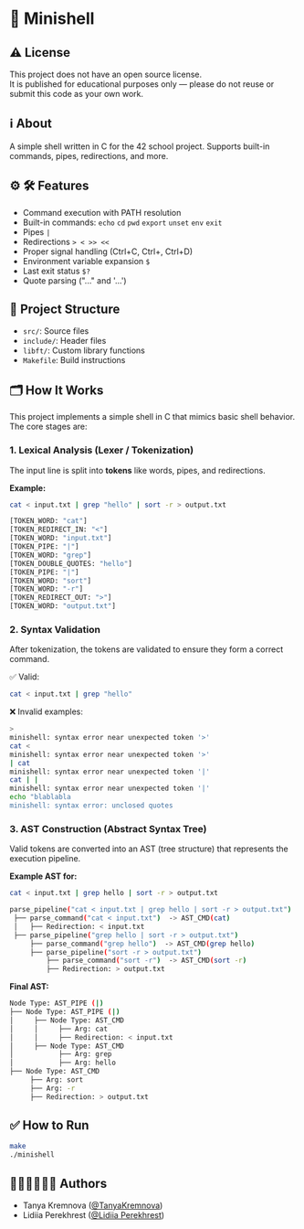 # 🐚 Minishell

## ⚠️ License
This project does not have an open source license.  
It is published for educational purposes only — please do not reuse or submit this code as your own work.

## ℹ️ About
A simple shell written in C for the 42 school project.
Supports built-in commands, pipes, redirections, and more.

## ⚙️ 🛠️ Features
- Command execution with PATH resolution
- Built-in commands: `echo` `cd` `pwd` `export` `unset` `env` `exit`
- Pipes `|`
- Redirections `> < >> <<`
- Proper signal handling (Ctrl+C, Ctrl+\, Ctrl+D)
- Environment variable expansion `$`
- Last exit status `$?`
- Quote parsing ("..." and '...')

## 📂 Project Structure
- `src/`: Source files
- `include/`: Header files
- `libft/`: Custom library functions
- `Makefile`: Build instructions

## 🗂️ How It Works
This project implements a simple shell in C that mimics basic shell behavior.
The core stages are:

### 1. **Lexical Analysis (Lexer / Tokenization)**
   The input line is split into **tokens** like words, pipes, and redirections.

   **Example:**
   ```bash
   cat < input.txt | grep "hello" | sort -r > output.txt
   ```

   ```bash
[TOKEN_WORD: "cat"]
[TOKEN_REDIRECT_IN: "<"]
[TOKEN_WORD: "input.txt"]
[TOKEN_PIPE: "|"]
[TOKEN_WORD: "grep"]
[TOKEN_DOUBLE_QUOTES: "hello"]
[TOKEN_PIPE: "|"]
[TOKEN_WORD: "sort"]
[TOKEN_WORD: "-r"]
[TOKEN_REDIRECT_OUT: ">"]
[TOKEN_WORD: "output.txt"]
   ```

### 2. **Syntax Validation**
After tokenization, the tokens are validated to ensure they form a correct command.

✅ Valid:
   ```bash
cat < input.txt | grep "hello"
   ```

❌ Invalid examples:
   ```bash
> 
minishell: syntax error near unexpected token '>'
cat <
minishell: syntax error near unexpected token '>'
| cat  
minishell: syntax error near unexpected token '|'
cat | |  
minishell: syntax error near unexpected token '|'
echo "blablabla  
minishell: syntax error: unclosed quotes
   ```

### 3. **AST Construction (Abstract Syntax Tree)**
Valid tokens are converted into an AST (tree structure) that represents the execution pipeline.

**Example AST for:**
   ```bash
cat < input.txt | grep hello | sort -r > output.txt
   ```

   ```bash
parse_pipeline("cat < input.txt | grep hello | sort -r > output.txt")
    ├── parse_command("cat < input.txt")  -> AST_CMD(cat)
    │   ├── Redirection: < input.txt
    ├── parse_pipeline("grep hello | sort -r > output.txt")
        ├── parse_command("grep hello")  -> AST_CMD(grep hello)
        ├── parse_pipeline("sort -r > output.txt")
            ├── parse_command("sort -r")  -> AST_CMD(sort -r)
            ├── Redirection: > output.txt
   ```

**Final AST:**
   ```bash
Node Type: AST_PIPE (|)
  ├── Node Type: AST_PIPE (|)
  │     ├── Node Type: AST_CMD
  │     │     ├── Arg: cat
  │     │     ├── Redirection: < input.txt
  │     ├── Node Type: AST_CMD
  │           ├── Arg: grep
  │           ├── Arg: hello
  ├── Node Type: AST_CMD
        ├── Arg: sort
        ├── Arg: -r
        ├── Redirection: > output.txt
   ```

## ✅ How to Run
   ```bash
make
./minishell
   ```

## 👩🏻‍💻👩🏻‍💻 Authors
- Tanya Kremnova ([@TanyaKremnova](https://github.com/TanyaKremnova))
- Lidiia Perekhrest ([@Lidiia Perekhrest](https://github.com/Lidiia-P))
